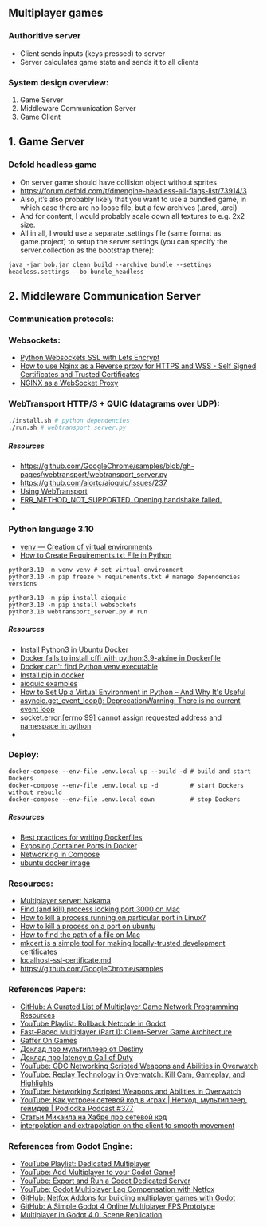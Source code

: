 Multiplayer games
---

### Authoritive server
- Client sends inputs (keys pressed) to server
- Server calculates game state and sends it to all clients

### System design overview:
1. Game Server
2. Middleware Communication Server
3. Game Client

## 1. Game Server
### Defold headless game
- On server game should have collision object without sprites
- https://forum.defold.com/t/dmengine-headless-all-flags-list/73914/3
- Also, it’s also probably likely that you want to use a bundled game, in which case there are no loose file, but a few archives (.arcd, .arci)
- And for content, I would probably scale down all textures to e.g. 2x2 size.
- All in all, I would use a separate .settings file (same format as game.project) to setup the server settings (you can specify the server.collection as the bootstrap there):
```shell
java -jar bob.jar clean build --archive bundle --settings headless.settings --bo bundle_headless 
```

## 2. Middleware Communication Server
### Communication protocols:
### Websockets:
- [Python Websockets SSL with Lets Encrypt](https://gist.github.com/xprilion/ceab48ec77a70be1d403e396170991e6)
- [How to use Nginx as a Reverse proxy for HTTPS and WSS - Self Signed Certificates and Trusted Certificates](https://www.linkedin.com/pulse/how-use-nginx-reverse-proxy-https-wss-self-signed-ramos-da-silva/)
- [NGINX as a WebSocket Proxy](https://www.nginx.com/blog/websocket-nginx/)

### WebTransport HTTP/3 + QUIC (datagrams over UDP):
```sh
./install.sh # python dependencies
./run.sh # webtransport_server.py
```
##### Resources
- https://github.com/GoogleChrome/samples/blob/gh-pages/webtransport/webtransport_server.py
- https://github.com/aiortc/aioquic/issues/237
- [Using WebTransport](https://developer.chrome.com/en/articles/webtransport/)
- [ERR_METHOD_NOT_SUPPORTED, Opening handshake failed.](https://github.com/aiortc/aioquic/issues/237)
- 

### Python language 3.10
- [venv — Creation of virtual environments](https://docs.python.org/3/library/venv.html)
- [How to Create Requirements.txt File in Python](https://www.javatpoint.com/how-to-create-requirements-txt-file-in-python)
```shell
python3.10 -m venv venv # set virtual environment
python3.10 -m pip freeze > requirements.txt # manage dependencies versions

python3.10 -m pip install aioquic
python3.10 -m pip install websockets
python3.10 webtransport_server.py # run
```
##### Resources
- [Install Python3 in Ubuntu Docker](https://jdhao.github.io/2021/01/17/install_python3_in_ubuntu_docker/)
- [Docker fails to install cffi with python:3.9-alpine in Dockerfile](https://stackoverflow.com/questions/71372066/docker-fails-to-install-cffi-with-python3-9-alpine-in-dockerfile)
- [Docker can't find Python venv executable](https://stackoverflow.com/questions/72468361/docker-cant-find-python-venv-executable)
- [Install pip in docker](https://stackoverflow.com/questions/36611052/install-pip-in-docker)
- [aioquic examples](https://github.com/aiortc/aioquic/tree/main/examples)
- [How to Set Up a Virtual Environment in Python – And Why It's Useful](https://www.freecodecamp.org/news/how-to-setup-virtual-environments-in-python/)
- [asyncio.get_event_loop(): DeprecationWarning: There is no current event loop](https://stackoverflow.com/questions/73361664/asyncio-get-event-loop-deprecationwarning-there-is-no-current-event-loop)
- [socket.error:[errno 99] cannot assign requested address and namespace in python](https://stackoverflow.com/questions/19246103/socket-errorerrno-99-cannot-assign-requested-address-and-namespace-in-python)
- 

### Deploy:
```shell
docker-compose --env-file .env.local up --build -d # build and start Dockers
docker-compose --env-file .env.local up -d         # start Dockers without rebuild
docker-compose --env-file .env.local down          # stop Dockers
```

##### Resources
- [Best practices for writing Dockerfiles](https://docs.docker.com/develop/develop-images/dockerfile_best-practices/)
- [Exposing Container Ports in Docker](https://blog.knoldus.com/exposing-container-ports-in-docker/)
- [Networking in Compose](https://docs.docker.com/compose/networking/)
- [ubuntu docker image](https://hub.docker.com/_/ubuntu/tags?page=1&name=22)

### Resources:
- [Multiplayer server: Nakama](server/Nakama.md)
- [Find (and kill) process locking port 3000 on Mac](https://stackoverflow.com/questions/3855127/find-and-kill-process-locking-port-3000-on-mac)
- [How to kill a process running on particular port in Linux?](https://stackoverflow.com/questions/11583562/how-to-kill-a-process-running-on-particular-port-in-linux)
- [How to kill a process on a port on ubuntu](https://stackoverflow.com/questions/9346211/how-to-kill-a-process-on-a-port-on-ubuntu)
- [How to find the path of a file on Mac](https://setapp.com/how-to/how-to-find-the-path-of-a-file-in-mac)
- [mkcert is a simple tool for making locally-trusted development certificates](https://github.com/FiloSottile/mkcert)
- [localhost-ssl-certificate.md](https://gist.github.com/ethicka/27c36c975a5c2cbbd1874bc78bab61c4)
- https://github.com/GoogleChrome/samples

### References Papers:
- [GitHub: A Curated List of Multiplayer Game Network Programming Resources](https://github.com/ThusSpokeNomad/GameNetworkingResources)
- [YouTube Playlist: Rollback Netcode in Godot](https://youtube.com/playlist?list=PLCBLMvLIundBXwTa6gwlOUNc29_9btoir&si=2YQN2EW5xAbOrU1d)
- [Fast-Paced Multiplayer (Part I): Client-Server Game Architecture](https://www.gabrielgambetta.com/client-server-game-architecture.html)
- [Gaffer On Games](https://gafferongames.com/)
- [Доклад про мультиплеер от Destiny](https://www.gdcvault.com/play/1022246/Shared-World-Shooter-Destiny-s)
- [Доклад про latency в Call of Duty](https://gdcvault.com/play/1023220/Fighting-Latency-on-Call-of)
- [YouTube: GDC Networking Scripted Weapons and Abilities in Overwatch](https://www.youtube.com/watch?v=odSBJ49rzDo)
- [YouTube: Replay Technology in Overwatch: Kill Cam, Gameplay, and Highlights](https://www.youtube.com/watch?v=W4oZq4tn57w)
- [YouTube: Networking Scripted Weapons and Abilities in Overwatch](https://www.youtube.com/watch?v=ScyZjcjTlA4)
- [YouTube: Как устроен сетевой код в играх | Неткод, мультиплеер, геймдев | Podlodka Podcast #377](https://youtu.be/Hf1_0RCrw7o?si=PcQQfhb0syLi-LSM)
- [Статьи Михаила на Хабре про сетевой код](https://habr.com/ru/users/marsermd/publications/articles/)
- [interpolation and extrapolation on the client to smooth movement](https://www.google.com/search?q=interpolation+and+extrapolation+on+the+client+to+smooth+movement&oq=interpolation+and+extrapolation+on+the+client+to+smooth+movement&gs_lcrp=EgZjaHJvbWUyBggAEEUYOTIHCAEQIRiPAtIBCDU2OTlqMGo3qAIAsAIA&sourceid=chrome&ie=UTF-8)

### References from Godot Engine:
- [YouTube Playlist: Dedicated Multiplayer](https://youtube.com/playlist?list=PLZ-54sd-DMAKU8Neo5KsVmq8KtoDkfi4s&si=diFKwNYeEH_FNBYd)
- [YouTube: Add Multiplayer to your Godot Game!](https://youtu.be/V4a_J38XdHk?si=9ZJCS1iRwI4bBTK7)
- [YouTube: Export and Run a Godot Dedicated Server](https://www.youtube.com/watch?v=jgJuX04cq7k)
- [YouTube: Godot Multiplayer Lag Compensation with Netfox](https://youtu.be/GqHTNmRspjU?si=EzmM4nZoJ2KWfsJA)
- [GitHub: Netfox Addons for building multiplayer games with Godot](https://github.com/foxssake/netfox/discussions)
- [GitHub: A Simple Godot 4 Online Multiplayer FPS Prototype](https://github.com/devloglogan/MultiplayerFPSTutorial)
- [Multiplayer in Godot 4.0: Scene Replication](https://godotengine.org/article/multiplayer-in-godot-4-0-scene-replication/)
